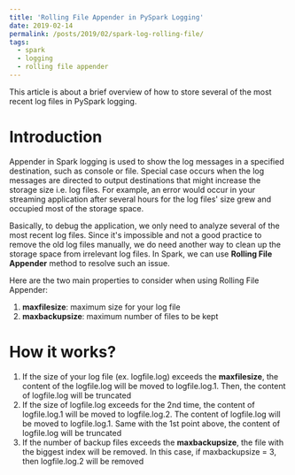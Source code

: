 ```yaml
---
title: 'Rolling File Appender in PySpark Logging'
date: 2019-02-14
permalink: /posts/2019/02/spark-log-rolling-file/
tags:
  - spark
  - logging
  - rolling file appender
---
```


This article is about a brief overview of how to store several of the most recent log files in PySpark logging.

# Introduction

Appender in Spark logging is used to show the log messages in a specified destination, such as console or file. Special case occurs when the log messages are directed to output destinations that might increase the storage size i.e. log files. For example, an error would occur in your streaming application after several hours for the log files' size grew and occupied most of the storage space.

Basically, to debug the application, we only need to analyze several of the most recent log files. Since it's impossible and not a good practice to remove the old log files manually, we do need another way to clean up the storage space from irrelevant log files. In Spark, we can use **Rolling File Appender** method to resolve such an issue.

Here are the two main properties to consider when using Rolling File Appender:
<ol>
  <li><b>maxfilesize</b>: maximum size for your log file</li>
  <li><b>maxbackupsize</b>: maximum number of files to be kept</li>
</ol>

# How it works?

<ol>
  <li>
    If the size of your log file (ex. logfile.log) exceeds the <b>maxfilesize</b>, the content of the logfile.log will be moved to logfile.log.1. Then, the content of logfile.log will be truncated
  </li>
  <li>
    If the size of logfile.log exceeds for the 2nd time, the content of logfile.log.1 will be moved to logfile.log.2. The content of logfile.log will be moved to logfile.log.1. Same with the 1st point above, the content of logfile.log will be truncated
  </li>
  <li>
    If the number of backup files exceeds the <b>maxbackupsize</b>, the file with the biggest index will be removed. In this case, if maxbackupsize = 3, then logfile.log.2 will be removed
  </li>
</ol>
